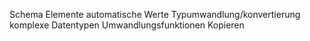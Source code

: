Schema 
Elemente
automatische Werte
Typumwandlung/konvertierung
komplexe Datentypen
Umwandlungsfunktionen
Kopieren

